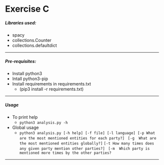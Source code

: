 # Exercise C

##### Libraries used:

 - spacy
 - collections.Counter
 - collections.defaultdict
 
 ---
 
##### Pre-requisites:

 - Install python3
 - Intall python3-pip
 - Install requirements in requirements.txt
    - (pip3 install -r requirements.txt)
 
 ---
 
 ##### Usage
 
 - To print help
    - ````python3 analysis.py -h````
 - Global usage
    - ```python3 analysis.py [-h help] [-f file] [-l language] [-p What are the most mentioned entities for each party?]```
  ``` [-g  What are the most mentioned entities globally?]``` 
  ```[-t How many times does any given party mention other parties?] ```
  ```[-m  Which party is mentioned more times by the other parties?```

---
